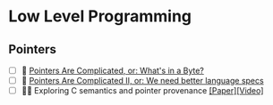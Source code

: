 # Low Level Programming

## Pointers
- [ ] 🔗 [Pointers Are Complicated, or: What's in a Byte?](https://www.ralfj.de/blog/2018/07/24/pointers-and-bytes.html)
- [ ] 🔗 [Pointers Are Complicated II, or: We need better language specs](https://www.ralfj.de/blog/2020/12/14/provenance.html)
- [ ] 📄🎥 Exploring C semantics and pointer provenance [[Paper]](https://dl.acm.org/doi/10.1145/3290380)[[Video]](https://www.youtube.com/watch?v=ZgZ4_2YwtDQ)